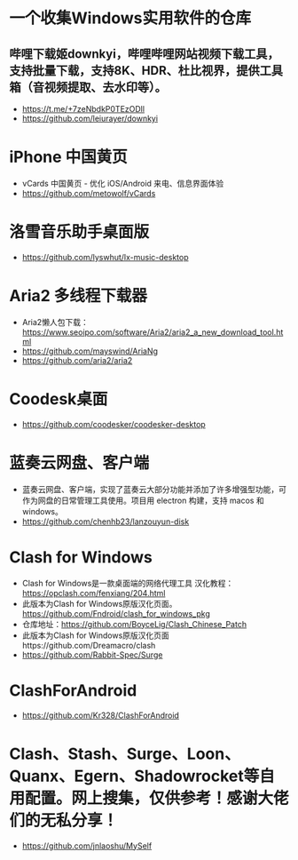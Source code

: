 # 一个收集Windows实用软件的仓库
## 哔哩下载姬downkyi，哔哩哔哩网站视频下载工具，支持批量下载，支持8K、HDR、杜比视界，提供工具箱（音视频提取、去水印等）。
* https://t.me/+7zeNbdkP0TEzODll
* https://github.com/leiurayer/downkyi
# iPhone 中国黄页
* vCards 中国黄页 - 优化 iOS/Android 来电、信息界面体验
* https://github.com/metowolf/vCards
# 洛雪音乐助手桌面版
* https://github.com/lyswhut/lx-music-desktop
# Aria2 多线程下载器
* Aria2懒人包下载：https://www.seoipo.com/software/Aria2/aria2_a_new_download_tool.html
* https://github.com/mayswind/AriaNg
* https://github.com/aria2/aria2
# Coodesk桌面
* https://github.com/coodesker/coodesker-desktop
# 蓝奏云网盘、客户端
* 蓝奏云网盘、客户端，实现了蓝奏云大部分功能并添加了许多增强型功能，可作为网盘的日常管理工具使用。项目用 electron 构建，支持 macos 和 windows。
* https://github.com/chenhb23/lanzouyun-disk
# Clash for Windows
* Clash for Windows是一款桌面端的网络代理工具 汉化教程：https://opclash.com/fenxiang/204.html
* 此版本为Clash for Windows原版汉化页面。https://github.com/Fndroid/clash_for_windows_pkg
* 仓库地址：https://github.com/BoyceLig/Clash_Chinese_Patch
* 此版本为Clash for Windows原版汉化页面https://github.com/Dreamacro/clash
* https://github.com/Rabbit-Spec/Surge
# ClashForAndroid
* https://github.com/Kr328/ClashForAndroid
# Clash、Stash、Surge、Loon、Quanx、Egern、Shadowrocket等自用配置。网上搜集，仅供参考！感谢大佬们的无私分享！
* https://github.com/jnlaoshu/MySelf


